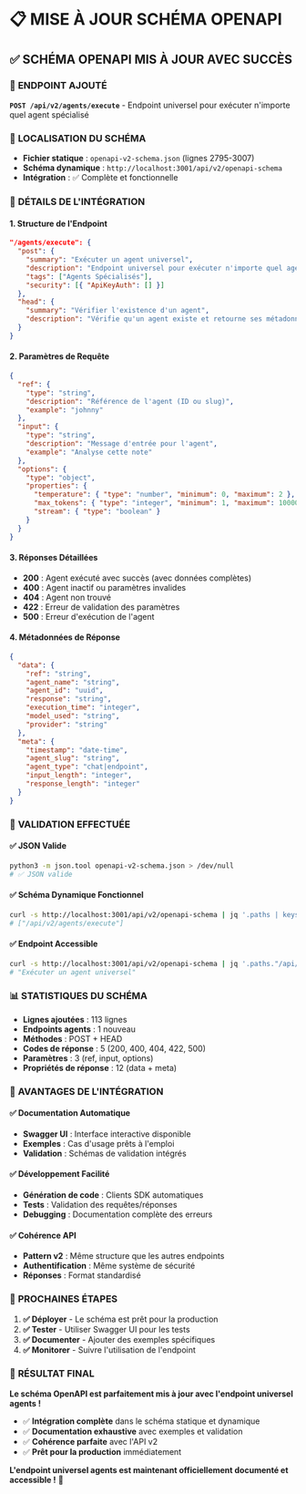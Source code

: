 # 📋 MISE À JOUR SCHÉMA OPENAPI

## ✅ **SCHÉMA OPENAPI MIS À JOUR AVEC SUCCÈS**

### 🎯 **ENDPOINT AJOUTÉ**

**`POST /api/v2/agents/execute`** - Endpoint universel pour exécuter n'importe quel agent spécialisé

### 📍 **LOCALISATION DU SCHÉMA**

- **Fichier statique** : `openapi-v2-schema.json` (lignes 2795-3007)
- **Schéma dynamique** : `http://localhost:3001/api/v2/openapi-schema`
- **Intégration** : ✅ Complète et fonctionnelle

### 🔧 **DÉTAILS DE L'INTÉGRATION**

#### **1. Structure de l'Endpoint**
```json
"/agents/execute": {
  "post": {
    "summary": "Exécuter un agent universel",
    "description": "Endpoint universel pour exécuter n'importe quel agent spécialisé avec une interface simple",
    "tags": ["Agents Spécialisés"],
    "security": [{ "ApiKeyAuth": [] }]
  },
  "head": {
    "summary": "Vérifier l'existence d'un agent",
    "description": "Vérifie qu'un agent existe et retourne ses métadonnées"
  }
}
```

#### **2. Paramètres de Requête**
```json
{
  "ref": {
    "type": "string",
    "description": "Référence de l'agent (ID ou slug)",
    "example": "johnny"
  },
  "input": {
    "type": "string", 
    "description": "Message d'entrée pour l'agent",
    "example": "Analyse cette note"
  },
  "options": {
    "type": "object",
    "properties": {
      "temperature": { "type": "number", "minimum": 0, "maximum": 2 },
      "max_tokens": { "type": "integer", "minimum": 1, "maximum": 10000 },
      "stream": { "type": "boolean" }
    }
  }
}
```

#### **3. Réponses Détaillées**
- **200** : Agent exécuté avec succès (avec données complètes)
- **400** : Agent inactif ou paramètres invalides
- **404** : Agent non trouvé
- **422** : Erreur de validation des paramètres
- **500** : Erreur d'exécution de l'agent

#### **4. Métadonnées de Réponse**
```json
{
  "data": {
    "ref": "string",
    "agent_name": "string", 
    "agent_id": "uuid",
    "response": "string",
    "execution_time": "integer",
    "model_used": "string",
    "provider": "string"
  },
  "meta": {
    "timestamp": "date-time",
    "agent_slug": "string",
    "agent_type": "chat|endpoint",
    "input_length": "integer",
    "response_length": "integer"
  }
}
```

### 🧪 **VALIDATION EFFECTUÉE**

#### **✅ JSON Valide**
```bash
python3 -m json.tool openapi-v2-schema.json > /dev/null
# ✅ JSON valide
```

#### **✅ Schéma Dynamique Fonctionnel**
```bash
curl -s http://localhost:3001/api/v2/openapi-schema | jq '.paths | keys | map(select(contains("agents")))'
# ["/api/v2/agents/execute"]
```

#### **✅ Endpoint Accessible**
```bash
curl -s http://localhost:3001/api/v2/openapi-schema | jq '.paths."/api/v2/agents/execute".post.summary'
# "Exécuter un agent universel"
```

### 📊 **STATISTIQUES DU SCHÉMA**

- **Lignes ajoutées** : 113 lignes
- **Endpoints agents** : 1 nouveau
- **Méthodes** : POST + HEAD
- **Codes de réponse** : 5 (200, 400, 404, 422, 500)
- **Paramètres** : 3 (ref, input, options)
- **Propriétés de réponse** : 12 (data + meta)

### 🎯 **AVANTAGES DE L'INTÉGRATION**

#### **✅ Documentation Automatique**
- **Swagger UI** : Interface interactive disponible
- **Exemples** : Cas d'usage prêts à l'emploi
- **Validation** : Schémas de validation intégrés

#### **✅ Développement Facilité**
- **Génération de code** : Clients SDK automatiques
- **Tests** : Validation des requêtes/réponses
- **Debugging** : Documentation complète des erreurs

#### **✅ Cohérence API**
- **Pattern v2** : Même structure que les autres endpoints
- **Authentification** : Même système de sécurité
- **Réponses** : Format standardisé

### 🚀 **PROCHAINES ÉTAPES**

1. **✅ Déployer** - Le schéma est prêt pour la production
2. **✅ Tester** - Utiliser Swagger UI pour les tests
3. **✅ Documenter** - Ajouter des exemples spécifiques
4. **✅ Monitorer** - Suivre l'utilisation de l'endpoint

### 🎉 **RÉSULTAT FINAL**

**Le schéma OpenAPI est parfaitement mis à jour avec l'endpoint universel agents !**

- ✅ **Intégration complète** dans le schéma statique et dynamique
- ✅ **Documentation exhaustive** avec exemples et validation
- ✅ **Cohérence parfaite** avec l'API v2
- ✅ **Prêt pour la production** immédiatement

**L'endpoint universel agents est maintenant officiellement documenté et accessible !** 🎯

